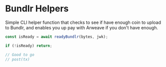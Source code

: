 # Bundlr Helpers

Simple CLI helper function that checks to see if have enough coin to upload to Bundlr, and enables you up pay with Arweave if you don't have enough.

```js
const isReady = await readyBundlr(bytes, jwk);

if (!isReady) return;

// Good to go
// post(tx)
```
